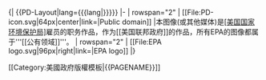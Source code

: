 {| {{PD-Layout|lang={{{lang|}}}}}
|-
| rowspan="2" | [[File:PD-icon.svg|64px|center|link=|Public domain]]
|本图像(或其他媒体)是[[美国国家环境保护局]](EPA)雇员的职务作品，作为[[美国联邦政府]]的作品，所有EPA的图像都属于'''[[公有领域]]'''。 
| rowspan="2" | [[File:EPA logo.svg|96px|right|link=|EPA logo]]
|}<noinclude>

[[Category:美國政府版權模板|{{PAGENAME}}]]
</noinclude>